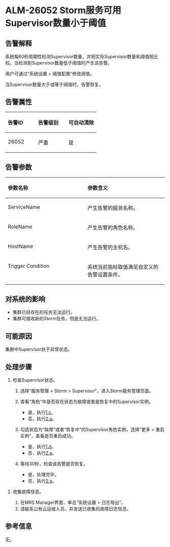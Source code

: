 # ALM-26052 Storm服务可用Supervisor数量小于阈值<a name="ZH-CN_TOPIC_0093195076"></a>

## 告警解释<a name="zh-cn_topic_0053790966_section65438733175616"></a>

系统每60秒周期性检测Supervisor数量，并把实际Supervisor数量和阈值相比较。当检测到Supervisor数量低于阈值时产生该告警。

用户可通过“系统设置 \> 阈值配置“修改阈值。

当Supervisor数量大于或等于阈值时，告警恢复。

## 告警属性<a name="zh-cn_topic_0053790966_section48127703175616"></a>

<a name="zh-cn_topic_0053790966_table6029859175616"></a>
<table><thead align="left"><tr id="zh-cn_topic_0053790966_row66041856175616"><th class="cellrowborder" valign="top" width="33.33333333333333%" id="mcps1.1.4.1.1"><p id="zh-cn_topic_0053790966_p47790158175616"><a name="zh-cn_topic_0053790966_p47790158175616"></a><a name="zh-cn_topic_0053790966_p47790158175616"></a><strong id="zh-cn_topic_0053790966_b27458243175616"><a name="zh-cn_topic_0053790966_b27458243175616"></a><a name="zh-cn_topic_0053790966_b27458243175616"></a>告警ID</strong></p>
</th>
<th class="cellrowborder" valign="top" width="33.33333333333333%" id="mcps1.1.4.1.2"><p id="zh-cn_topic_0053790966_p9525223175616"><a name="zh-cn_topic_0053790966_p9525223175616"></a><a name="zh-cn_topic_0053790966_p9525223175616"></a><strong id="zh-cn_topic_0053790966_b18618143175616"><a name="zh-cn_topic_0053790966_b18618143175616"></a><a name="zh-cn_topic_0053790966_b18618143175616"></a>告警级别</strong></p>
</th>
<th class="cellrowborder" valign="top" width="33.33333333333333%" id="mcps1.1.4.1.3"><p id="zh-cn_topic_0053790966_p31674610175616"><a name="zh-cn_topic_0053790966_p31674610175616"></a><a name="zh-cn_topic_0053790966_p31674610175616"></a><strong id="zh-cn_topic_0053790966_b16636039175616"><a name="zh-cn_topic_0053790966_b16636039175616"></a><a name="zh-cn_topic_0053790966_b16636039175616"></a>可自动清除</strong></p>
</th>
</tr>
</thead>
<tbody><tr id="zh-cn_topic_0053790966_row5341908175616"><td class="cellrowborder" valign="top" width="33.33333333333333%" headers="mcps1.1.4.1.1 "><p id="zh-cn_topic_0053790966_p1273205618542"><a name="zh-cn_topic_0053790966_p1273205618542"></a><a name="zh-cn_topic_0053790966_p1273205618542"></a>26052</p>
</td>
<td class="cellrowborder" valign="top" width="33.33333333333333%" headers="mcps1.1.4.1.2 "><p id="zh-cn_topic_0053790966_p2466361218542"><a name="zh-cn_topic_0053790966_p2466361218542"></a><a name="zh-cn_topic_0053790966_p2466361218542"></a>严重</p>
</td>
<td class="cellrowborder" valign="top" width="33.33333333333333%" headers="mcps1.1.4.1.3 "><p id="zh-cn_topic_0053790966_p5159558518542"><a name="zh-cn_topic_0053790966_p5159558518542"></a><a name="zh-cn_topic_0053790966_p5159558518542"></a>是</p>
</td>
</tr>
</tbody>
</table>

## 告警参数<a name="zh-cn_topic_0053790966_section25180541175616"></a>

<a name="zh-cn_topic_0053790966_table26357972175616"></a>
<table><thead align="left"><tr id="zh-cn_topic_0053790966_row23116700175616"><th class="cellrowborder" valign="top" width="50%" id="mcps1.1.3.1.1"><p id="zh-cn_topic_0053790966_p60513421175616"><a name="zh-cn_topic_0053790966_p60513421175616"></a><a name="zh-cn_topic_0053790966_p60513421175616"></a><strong id="zh-cn_topic_0053790966_b7749881175616"><a name="zh-cn_topic_0053790966_b7749881175616"></a><a name="zh-cn_topic_0053790966_b7749881175616"></a>参数名称</strong></p>
</th>
<th class="cellrowborder" valign="top" width="50%" id="mcps1.1.3.1.2"><p id="zh-cn_topic_0053790966_p23760638175616"><a name="zh-cn_topic_0053790966_p23760638175616"></a><a name="zh-cn_topic_0053790966_p23760638175616"></a><strong id="zh-cn_topic_0053790966_b12519152175616"><a name="zh-cn_topic_0053790966_b12519152175616"></a><a name="zh-cn_topic_0053790966_b12519152175616"></a>参数含义</strong></p>
</th>
</tr>
</thead>
<tbody><tr id="zh-cn_topic_0053790966_row7418419175616"><td class="cellrowborder" valign="top" width="50%" headers="mcps1.1.3.1.1 "><p id="zh-cn_topic_0053790966_p2087641818550"><a name="zh-cn_topic_0053790966_p2087641818550"></a><a name="zh-cn_topic_0053790966_p2087641818550"></a>ServiceName</p>
</td>
<td class="cellrowborder" valign="top" width="50%" headers="mcps1.1.3.1.2 "><p id="zh-cn_topic_0053790966_p1326827918550"><a name="zh-cn_topic_0053790966_p1326827918550"></a><a name="zh-cn_topic_0053790966_p1326827918550"></a>产生告警的服务名称。</p>
</td>
</tr>
<tr id="zh-cn_topic_0053790966_row30682157175616"><td class="cellrowborder" valign="top" width="50%" headers="mcps1.1.3.1.1 "><p id="zh-cn_topic_0053790966_p889946618550"><a name="zh-cn_topic_0053790966_p889946618550"></a><a name="zh-cn_topic_0053790966_p889946618550"></a>RoleName</p>
</td>
<td class="cellrowborder" valign="top" width="50%" headers="mcps1.1.3.1.2 "><p id="zh-cn_topic_0053790966_p4976812318550"><a name="zh-cn_topic_0053790966_p4976812318550"></a><a name="zh-cn_topic_0053790966_p4976812318550"></a>产生告警的角色名称。</p>
</td>
</tr>
<tr id="zh-cn_topic_0053790966_row12742758175616"><td class="cellrowborder" valign="top" width="50%" headers="mcps1.1.3.1.1 "><p id="zh-cn_topic_0053790966_p4217574618550"><a name="zh-cn_topic_0053790966_p4217574618550"></a><a name="zh-cn_topic_0053790966_p4217574618550"></a>HostName</p>
</td>
<td class="cellrowborder" valign="top" width="50%" headers="mcps1.1.3.1.2 "><p id="zh-cn_topic_0053790966_p6079225018550"><a name="zh-cn_topic_0053790966_p6079225018550"></a><a name="zh-cn_topic_0053790966_p6079225018550"></a>产生告警的主机名。</p>
</td>
</tr>
<tr id="zh-cn_topic_0053790966_row598874311860"><td class="cellrowborder" valign="top" width="50%" headers="mcps1.1.3.1.1 "><p id="zh-cn_topic_0053790966_p22516311866"><a name="zh-cn_topic_0053790966_p22516311866"></a><a name="zh-cn_topic_0053790966_p22516311866"></a>Trigger Condition</p>
</td>
<td class="cellrowborder" valign="top" width="50%" headers="mcps1.1.3.1.2 "><p id="zh-cn_topic_0053790966_p308264801866"><a name="zh-cn_topic_0053790966_p308264801866"></a><a name="zh-cn_topic_0053790966_p308264801866"></a>系统当前指标取值满足自定义的告警设置条件。</p>
</td>
</tr>
</tbody>
</table>

## 对系统的影响<a name="zh-cn_topic_0053790966_section22579298175616"></a>

-   集群已经存在的任务无法运行。
-   集群可接收新的Storm任务，但是无法运行。

## 可能原因<a name="zh-cn_topic_0053790966_section18637087175616"></a>

集群中Supervisor处于异常状态。

## 处理步骤<a name="zh-cn_topic_0053790966_section66322784175616"></a>

1.  检查Supervisor状态。
    1.  选择“服务管理 \> Storm \> Supervisor“，进入Storm服务管理页面。
    2.  查看“角色“中是否存在状态为故障或者是恢复中的Supervisor实例。
        -   是，执行[1.c](#zh-cn_topic_0053790966_li65587069184020)。
        -   否，执行[2.a](#zh-cn_topic_0053790966_li5355854118406)。

    3.  <a name="zh-cn_topic_0053790966_li65587069184020"></a>勾选状态为“故障“或者“恢复中“的Supervisor角色实例，选择“更多 \> 重启实例“，查看是否重启成功。
        -   是，执行[1.d](#zh-cn_topic_0053790966_li52566748184020)。
        -   否，执行[2.a](#zh-cn_topic_0053790966_li5355854118406)。

    4.  <a name="zh-cn_topic_0053790966_li52566748184020"></a>等待30秒，检查该告警是否恢复。
        -   是，处理完毕。
        -   否，执行[2.a](#zh-cn_topic_0053790966_li5355854118406)。


2.  收集故障信息。
    1.  <a name="zh-cn_topic_0053790966_li5355854118406"></a>在MRS Manager界面，单击“系统设置 \> 日志导出“。
    2.  请联系公有云运维人员，并发送已收集的故障日志信息。


## 参考信息<a name="zh-cn_topic_0053790966_section51573706175616"></a>

无。


